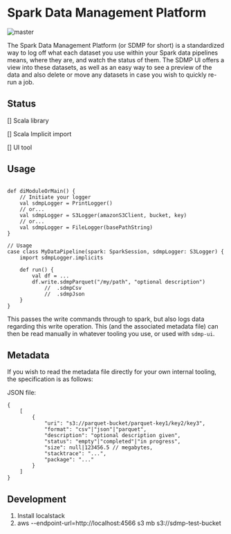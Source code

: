 # Spark Data Management Platform

![master](https://github.com/christophertrml/sdmp/actions/workflows/scala.yml/badge.svg?branch=master)

The Spark Data Management Platform (or SDMP for short) is a standardized way to log off what each dataset you use within your Spark data pipelines means, where they are, and watch the status of them. The SDMP UI offers a view into these datasets, as well as an easy way to see a preview of the data and also delete or move any datasets in case you wish to quickly re-run a job.

## Status

[] Scala library

[] Scala Implicit import

[] UI tool


## Usage


```

def diModuleOrMain() {
    // Initiate your logger
    val sdmpLogger = PrintLogger()
    // or...
    val sdmpLogger = S3Logger(amazonS3Client, bucket, key)
    // or...
    val sdmpLogger = FileLogger(basePathString)
}

// Usage
case class MyDataPipeline(spark: SparkSession, sdmpLogger: S3Logger) {
    import sdmpLogger.implicits

    def run() {
        val df = ...
        df.write.sdmpParquet("/my/path", "optional description")
            //  .sdmpCsv
            //  .sdmpJson
    }
}
```

This passes the write commands through to spark, but also logs data regarding this write operation. This (and the associated metadata file) can then be read manually in whatever tooling you use, or used with `sdmp-ui`.

## Metadata

If you wish to read the metadata file directly for your own internal tooling, the specification is as follows:


JSON file:
```
{
    [
        {
            "uri": "s3://parquet-bucket/parquet-key1/key2/key3",
            "format": "csv"|"json"|"parquet",
            "description": "optional description given",
            "status": "empty"|"completed"|"in progress",
            "size": null|123456.5 // megabytes,
            "stacktrace": "...",
            "package": "..."
        }
    ]
}
```

## Development

1. Install localstack
2. aws --endpoint-url=http://localhost:4566 s3 mb s3://sdmp-test-bucket